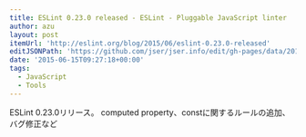 ```yaml
---
title: ESLint 0.23.0 released - ESLint - Pluggable JavaScript linter
author: azu
layout: post
itemUrl: 'http://eslint.org/blog/2015/06/eslint-0.23.0-released'
editJSONPath: 'https://github.com/jser/jser.info/edit/gh-pages/data/2015/06/index.json'
date: '2015-06-15T09:27:18+00:00'
tags:
  - JavaScript
  - Tools
---
```

ESLint 0.23.0リリース。
computed property、constに関するルールの追加、バグ修正など
